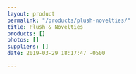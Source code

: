 ```yaml
---
layout: product
permalink: "/products/plush-novelties/"
title: Plush & Novelties
products: []
photos: []
suppliers: []
date: 2019-03-29 18:17:47 -0500

---
```

